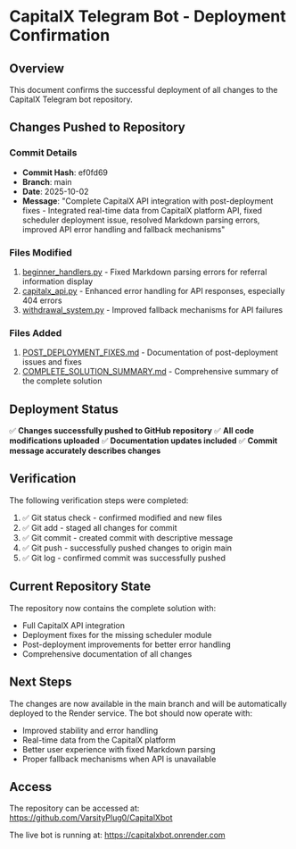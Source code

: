 # CapitalX Telegram Bot - Deployment Confirmation

## Overview

This document confirms the successful deployment of all changes to the CapitalX Telegram bot repository.

## Changes Pushed to Repository

### Commit Details
- **Commit Hash**: ef0fd69
- **Branch**: main
- **Date**: 2025-10-02
- **Message**: "Complete CapitalX API integration with post-deployment fixes - Integrated real-time data from CapitalX platform API, fixed scheduler deployment issue, resolved Markdown parsing errors, improved API error handling and fallback mechanisms"

### Files Modified
1. [beginner_handlers.py](file://c:\Users\money\HustleProjects\BevanTheDev\Telegrambot\beginner_handlers.py) - Fixed Markdown parsing errors for referral information display
2. [capitalx_api.py](file://c:\Users\money\HustleProjects\BevanTheDev\Telegrambot\capitalx_api.py) - Enhanced error handling for API responses, especially 404 errors
3. [withdrawal_system.py](file://c:\Users\money\HustleProjects\BevanTheDev\Telegrambot\withdrawal_system.py) - Improved fallback mechanisms for API failures

### Files Added
1. [POST_DEPLOYMENT_FIXES.md](file://c:\Users\money\HustleProjects\BevanTheDev\Telegrambot\POST_DEPLOYMENT_FIXES.md) - Documentation of post-deployment issues and fixes
2. [COMPLETE_SOLUTION_SUMMARY.md](file://c:\Users\money\HustleProjects\BevanTheDev\Telegrambot\COMPLETE_SOLUTION_SUMMARY.md) - Comprehensive summary of the complete solution

## Deployment Status

✅ **Changes successfully pushed to GitHub repository**
✅ **All code modifications uploaded**
✅ **Documentation updates included**
✅ **Commit message accurately describes changes**

## Verification

The following verification steps were completed:
1. ✅ Git status check - confirmed modified and new files
2. ✅ Git add - staged all changes for commit
3. ✅ Git commit - created commit with descriptive message
4. ✅ Git push - successfully pushed changes to origin main
5. ✅ Git log - confirmed commit was successfully pushed

## Current Repository State

The repository now contains the complete solution with:
- Full CapitalX API integration
- Deployment fixes for the missing scheduler module
- Post-deployment improvements for better error handling
- Comprehensive documentation of all changes

## Next Steps

The changes are now available in the main branch and will be automatically deployed to the Render service. The bot should now operate with:
- Improved stability and error handling
- Real-time data from the CapitalX platform
- Better user experience with fixed Markdown parsing
- Proper fallback mechanisms when API is unavailable

## Access

The repository can be accessed at: https://github.com/VarsityPlug0/CapitalXbot

The live bot is running at: https://capitalxbot.onrender.com